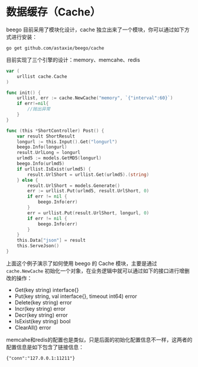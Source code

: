 # 数据缓存（Cache）

beego 目前采用了模块化设计，cache 独立出来了一个模块，你可以通过如下方式进行安装：

	go get github.com/astaxie/beego/cache
	
目前实现了三个引擎的设计：memory、memcahe、redis	


```go
var (
	urllist cache.Cache
)

func init() {
	urllist, err := cache.NewCache("memory", `{"interval":60}`)
	if err!=nil{
		//抛出异常
	}
}

func (this *ShortController) Post() {
	var result ShortResult
	longurl := this.Input().Get("longurl")
	beego.Info(longurl)
	result.UrlLong = longurl
	urlmd5 := models.GetMD5(longurl)
	beego.Info(urlmd5)
	if urllist.IsExist(urlmd5) {
		result.UrlShort = urllist.Get(urlmd5).(string)
	} else {
		result.UrlShort = models.Generate()
		err := urllist.Put(urlmd5, result.UrlShort, 0)
		if err != nil {
			beego.Info(err)
		}
		err = urllist.Put(result.UrlShort, longurl, 0)
		if err != nil {
			beego.Info(err)
		}
	}
	this.Data["json"] = result
	this.ServeJson()
}
```

上面这个例子演示了如何使用 beego 的 Cache 模块，主要是通过 `cache.NewCache` 初始化一个对象，在业务逻辑中就可以通过如下的接口进行增删改的操作：

* Get(key string) interface{}
* Put(key string, val interface{}, timeout int64) error
* Delete(key string) error
* Incr(key string) error
* Decr(key string) error
* IsExist(key string) bool
* ClearAll() error

memcahe和redis的配置也是类似，只是后面的初始化配置信息不一样，这两者的配置信息是如下包含了链接信息：

	{"conn":"127.0.0.1:11211"}
